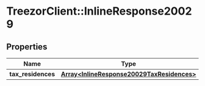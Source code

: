 # TreezorClient::InlineResponse20029

## Properties
Name | Type | Description | Notes
------------ | ------------- | ------------- | -------------
**tax_residences** | [**Array&lt;InlineResponse20029TaxResidences&gt;**](InlineResponse20029TaxResidences.md) |  | [optional] 


